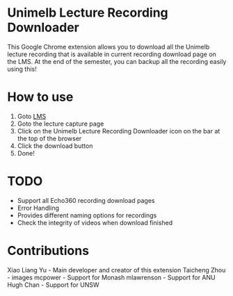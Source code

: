 Unimelb Lecture Recording Downloader
=====

This Google Chrome extension allows you to download all the Unimelb lecture recording that is available in current recording download page on the LMS.
At the end of the semester, you can backup all the recording easily using this!

How to use
=====

1. Goto [LMS](https://lms.unimelb.edu.au/login/)
2. Goto the lecture capture page
3. Click on the Unimelb Lecture Recording Downloader icon on the bar at the top of the browser
4. Click the download button
5. Done!

TODO
=====

- Support all Echo360 recording download pages
- Error Handling
- Provides different naming options for recordings
- Check the integrity of videos when download finished

Contributions
=====

Xiao Liang Yu - Main developer and creator of this extension
Taicheng Zhou - images
mcpower - Support for Monash
mlawrenson - Support for ANU
Hugh Chan - Support for UNSW
